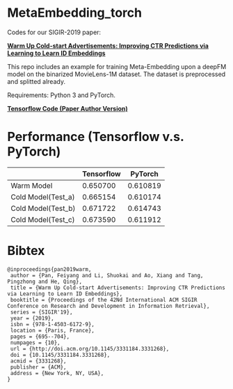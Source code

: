 # MetaEmbedding_torch

Codes for our SIGIR-2019 paper: 

**[Warm Up Cold-start Advertisements: Improving CTR Predictions via Learning to Learn ID Embeddings](https://dl.acm.org/citation.cfm?id=3331268)**

This repo includes an example for training Meta-Embedding upon a deepFM model on the binarized MovieLens-1M dataset. The dataset is preprocessed and splitted already.

Requirements: Python 3 and PyTorch. 

**[Tensorflow Code (Paper Author Version)](https://github.com/Feiyang/MetaEmbedding)**


# Performance (Tensorflow v.s. PyTorch)

|| Tensorflow | PyTorch |
|--|--|--|
|Warm Model|   0.650700 | 0.610819|
|Cold Model(Test_a)| 0.665154| 0.610174|
|Cold Model(Test_b)| 0.671722| 0.614743|
|Cold Model(Test_c)| 0.673590| 0.611912|



# Bibtex

```
@inproceedings{pan2019warm,
 author = {Pan, Feiyang and Li, Shuokai and Ao, Xiang and Tang, Pingzhong and He, Qing},
 title = {Warm Up Cold-start Advertisements: Improving CTR Predictions via Learning to Learn ID Embeddings},
 booktitle = {Proceedings of the 42Nd International ACM SIGIR Conference on Research and Development in Information Retrieval},
 series = {SIGIR'19},
 year = {2019},
 isbn = {978-1-4503-6172-9},
 location = {Paris, France},
 pages = {695--704},
 numpages = {10},
 url = {http://doi.acm.org/10.1145/3331184.3331268},
 doi = {10.1145/3331184.3331268},
 acmid = {3331268},
 publisher = {ACM},
 address = {New York, NY, USA},
} 
```





